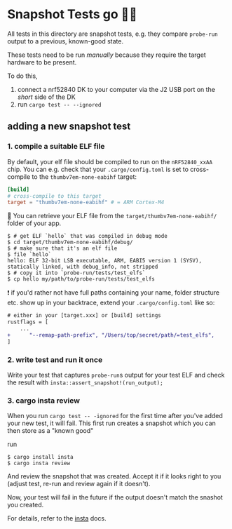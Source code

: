 # Snapshot Tests go 📸✨

All tests in this directory are snapshot tests, e.g. they compare `probe-run` output to a previous, known-good state.

These tests need to be run *manually* because they require the target hardware to be present.

To do this,
1. connect a nrf52840 DK to your computer via the J2 USB port on the *short* side of the DK
2. run `cargo test -- --ignored`

## adding a new snapshot test

### 1. compile a suitable ELF file
By default, your elf file should be compiled to run on the `nRF52840_xxAA` chip.
You can e.g. check that your `.cargo/config.toml` is set to cross-compile to the `thumbv7em-none-eabihf` target:

```toml
[build]
# cross-compile to this target
target = "thumbv7em-none-eabihf" # = ARM Cortex-M4
```

🔎 You can retrieve your ELF file from the `target/thumbv7em-none-eabihf/` folder of your app.

```console
$ # get ELF `hello` that was compiled in debug mode
$ cd target/thumbv7em-none-eabihf/debug/
$ # make sure that it's an elf file
$ file `hello`
hello: ELF 32-bit LSB executable, ARM, EABI5 version 1 (SYSV), statically linked, with debug_info, not stripped
$ # copy it into `probe-run/tests/test_elfs`
$ cp hello my/path/to/probe-run/tests/test_elfs
```
❗️ if you'd rather not have full paths containing your name, folder structure etc. show up in your backtrace, extend your `.cargo/config.toml` like so:

```diff
# either in your [target.xxx] or [build] settings
rustflags = [
    ...
+      "--remap-path-prefix", "/Users/top/secret/path/=test_elfs",
]
```

### 2. write test and run it once

Write your test that captures `probe-run`s output for your test ELF and check the result with `insta::assert_snapshot!(run_output);`

### 3. cargo insta review
When you run `cargo test -- -ignored` for the first time after you've added your new test, it will fail.
This first run creates a snapshot which you can then store as a "known good"

run
```console
$ cargo install insta
$ cargo insta review
```

And review the snapshot that was created. Accept it if it looks right to you (adjust test, re-run and review again if it doesn't).

Now, your test will fail in the future if the output doesn't match the snashot you created.

For details, refer to the [insta](https://docs.rs/insta/1.7.1/insta/#writing-tests) docs.

